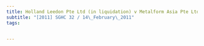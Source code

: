 ```yaml
---
title: Holland Leedon Pte Ltd (in liquidation) v Metalform Asia Pte Ltd 
subtitle: "[2011] SGHC 32 / 14\_February\_2011"
tags:


---
```


